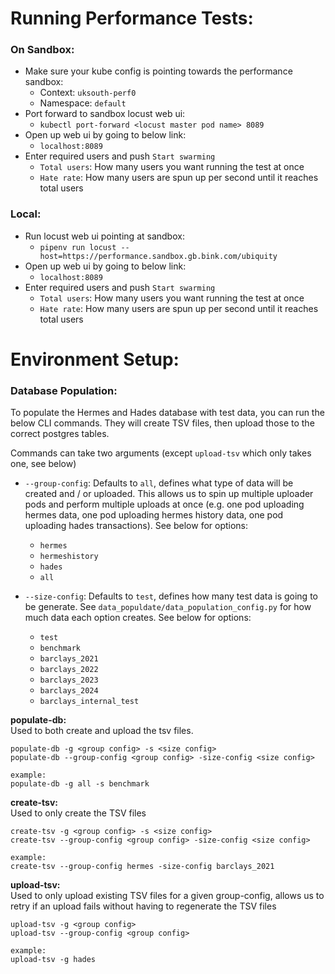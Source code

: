 # Running Performance Tests:
### On Sandbox:
* Make sure your kube config is pointing towards the performance sandbox:
  * Context: `uksouth-perf0`
  * Namespace: `default`
* Port forward to sandbox locust web ui:
  * `kubectl port-forward <locust master pod name> 8089`
* Open up web ui by going to below link:
  * `localhost:8089`
* Enter required users and push `Start swarming`
  * `Total users`: How many users you want running the test at once
  * `Hate rate`: How many users are spun up per second until it reaches 
                 total users

### Local: 
* Run locust web ui pointing at sandbox:
  * `pipenv run locust --host=https://performance.sandbox.gb.bink.com/ubiquity`
* Open up web ui by going to below link:
  * `localhost:8089`
* Enter required users and push `Start swarming`
  * `Total users`: How many users you want running the test at once
  * `Hate rate`: How many users are spun up per second until it reaches 
                 total users

# Environment Setup:
### Database Population:
To populate the Hermes and Hades database with test data, you can run the below CLI commands.
They will create TSV files, then upload those to the correct postgres tables.

Commands can take two arguments (except `upload-tsv` which only takes one, see below)
* `--group-config`: Defaults to `all`, defines what type of data will be created and / or uploaded. 
This allows us to spin up multiple uploader pods and perform multiple uploads at once (e.g. one pod 
uploading hermes data, one pod uploading hermes history data, one pod uploading hades transactions). 
See below for options:
  * `hermes`
  * `hermeshistory`
  * `hades`
  * `all`

* `--size-config`: Defaults to `test`, defines how many test data is going to be generate. 
See `data_populdate/data_population_config.py` for how much data each option creates. See below 
for options:
  * `test`
  * `benchmark`
  * `barclays_2021`
  * `barclays_2022`
  * `barclays_2023`
  * `barclays_2024`
  * `barclays_internal_test`

**populate-db:**  
Used to both create and upload the tsv files.  
```
populate-db -g <group config> -s <size config>
populate-db --group-config <group config> -size-config <size config>

example:
populate-db -g all -s benchmark
```

**create-tsv:**  
Used to only create the TSV files  
```
create-tsv -g <group config> -s <size config>
create-tsv --group-config <group config> -size-config <size config>

example:
create-tsv --group-config hermes -size-config barclays_2021
```

**upload-tsv:**  
Used to only upload existing TSV files for a given group-config, allows us to retry if an upload fails
without having to regenerate the TSV files
```
upload-tsv -g <group config>
upload-tsv --group-config <group config>

example:
upload-tsv -g hades
```
